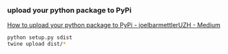 ###  upload your python package to PyPi


[How to upload your python package to PyPi - joelbarmettlerUZH - Medium](https://medium.com/@joel.barmettler/how-to-upload-your-python-package-to-pypi-65edc5fe9c56 "How to upload your python package to PyPi - joelbarmettlerUZH - Medium")


 

```bash
python setup.py sdist
twine upload dist/*

```
